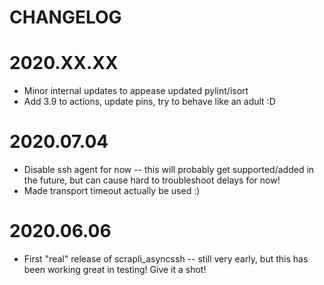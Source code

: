 CHANGELOG
=======

# 2020.XX.XX
- Minor internal updates to appease updated pylint/isort
- Add 3.9 to actions, update pins, try to behave like an adult :D

# 2020.07.04
- Disable ssh agent for now -- this will probably get supported/added in the future, but can cause hard to
 troubleshoot delays for now!
- Made transport timeout actually be used :)

# 2020.06.06
- First "real" release of scrapli_asyncssh -- still very early, but this has been working great in testing! Give it a
 shot!
